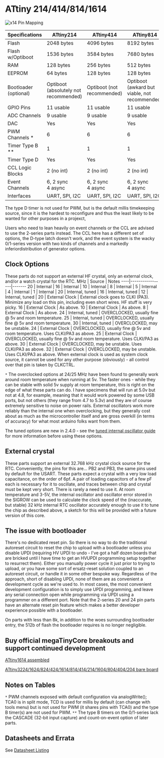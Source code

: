 # ATtiny 214/414/814/1614
![x14 Pin Mapping](ATtiny_x14.gif "Arduino Pin Mapping for ATtiny x14")

 Specifications |  ATtiny214 |  ATtiny414 |  ATtiny814 |  ATtiny1614
----------------|------------|------------|------------|--------------
Flash           | 2048 bytes | 4096 bytes | 8192 bytes | 16384 bytes
Flash w/Optiboot| 1536 bytes | 3584 bytes | 7680 bytes | 15872 bytes
RAM             |  128 bytes |  256 bytes |  512 bytes |  2048 bytes
EEPROM          |   64 bytes |  128 bytes |  128 bytes |   256 bytes
Bootloader (optional) | Optiboot (absolutely not recommended) | Optiboot (not recommended)| Optiboot (awkard but viable, not recommended) | Optiboot (awkard but viable, not recommended)
GPIO Pins       |  11 usable |  11 usable |  11 usable |   11 usable
ADC Channels    |   9 usable |   9 usable |   9 usable |    9 usable
DAC             |        Yes |        Yes |        Yes |         Yes
PWM Channels *  |          6 |          6 |          6 |           6
Timer Type B ** |          1 |          1 |          1 |           2
Timer Type D    |        Yes |        Yes |        Yes |         Yes
CCL Logic Blocks| 2 (no int) | 2 (no int) | 2 (no int) |  2 (no int)
Event Channels  | 6, 2 sync<br/> 4 async | 6, 2 sync<br/> 4 async | 6, 2 sync<br/> 4 async | 6, 2 sync<br/> 4 async |
Interfaces | UART, SPI, I2C | UART, SPI, I2C | UART, SPI, I2C | UART, SPI, I2C

The type D timer is not used for PWM, but is the default millis timekeeping source, since it is the hardest to reconfigure and thus the least likely to be wanted for other purposes in a projexct,

Users who need to lean heavily on event channels or the CCL are advised to use the 2-series parts instead. The CCL here has a different set of options, the D-type latch doesn't work,  and the event system is the wacky 0/1-series version with two kinds of channels and a markedly inferiordistribution of generator options.

## Clock Options
These parts do not support an external HF crystal, only an external clock, and/or a watch crystal for the RTC.
 MHz | Source          | Notes
 ----|-----------------|-------
  20 | Internal        |
  16 | Internal        |
  10 | Internal        |
   8 | Internal        |
   5 | Internal        |
   4 | Internal        |
   1 | Internal        |
  20 | Internal, tuned |
  16 | Internal, tuned |
  12 | Internal, tuned |
  20 | External Clock  | External clock goes to CLKI (PA3). Minimize any load on this pin, including even short wires. HF stuff is very picky.
  16 | External Clock  | As above.
  10 | External Clock  | As above.
   8 | External Clock  | As above.
  24 | Internal, tuned | OVERCLOCKED, usually fine @ 5v and room temperature.
  25 | Internal, tuned | OVERCLOCKED, usually fine @ 5v and room temperature.
  30 | Internal, tuned | OVERCLOCKED, may be unstable.
  24 | External Clock  | OVERCLOCKED, usually fine @ 5v and room temperature. Uses CLKI/PA3 as above.
  25 | External Clock  | OVERCLOCKED, usually fine @ 5v and room temperature. Uses CLKI/PA3 as above.
  30 | External Clock  | OVERCLOCKED, may be unstable. Uses CLKI/PA3 as above.
  32 | External Clock  | OVERCLOCKED, may be unstable. Uses CLKI/PA3 as above.
When external clock is used as system clock source, it cannot be used for any other purpose (obviously) - all control over that pin is taken by CLKCTRL.

`*` The overclocked options at 24/25 MHz have been found to generally work around room temperature when running at 5v. The faster ones - while they can be stable with solid 5v supply at room temperature, this is right on the edge of what these parts can do. I have specimens that will run at 5.0v but not at 4.8, for example, meaning that it would work powered by some USB ports, but not others (they range from 4.7 to 5.3v) and they are of course extremely sensitive to noise on power rails. External oscillators work more reliably than the internal one when overclocking, but they generally cost about as much as the microcontroller itself and are gross overkill (in terms of accuracy) for what most arduino folks want from them.

The tuned options are new in 2.4.0 - see the [tuned internal oscillator guide](Ref_Tuning.md) for more information before using these options.

## External crystal
These parts support an external 32.768 kHz crystal clock source for the RTC. Conveniently, the pins for this are... PB2 and PB3, the same pins used by default for the USART. These parts expect a crystal with a very low load capacitance, on the order of 6pf. A pair of loading capacitors of a few pF each is necessary for it to oscillate, and traces between chip and crystal must be kept very short. There is rarely a need to use it. At room temperature and 3-5V, the internal oscillator and oscillator error stored in the SIGROW can be used to calculate the clock speed of the (inaccurate, but stable) 32 kHz internal RTC oscillator accurately enough to use it to tune the chip as described above, a sketch for this will be provided with a future version of this core.

## The issue with bootloader
There's no dedicated reset pin. So there is no way to do the traditional autoreset circuit to reset the chip to upload with a bootloader unless you disable UPDI (requiring HV UPDI to undo - I've got a half dozen boards that are bricked until I have time to get an HVUPDI programming setup together to resurrect them). Either you manually power cycle it just prior to trying to upload, or you have some sort of ersatz-reset solution coupled to an autoreset circuit, or handle it in some other bespoke way. Regardless of the approach, short of disabling UPDI, none of them are as convenient a development cycle as we're used to. In most cases, the most convenient development configuration is to simply use UPDI programming, and leave any serial connection open while programming via UPDI using a programmer on a different port. Note that the 2-series 20 and 24 pin parts have an alternate reset pin feature which makes a better developer experience possible with a bootloader.

On parts with less than 8k, in addition to the woes surrounding bootloader entry, the 512b of flash the bootloader requires is no longer negligible.

## Buy official megaTinyCore breakouts and support continued development
[ATtiny1614 assembled](https://www.tindie.com/products/17598/)

[ATtiny3224/1624/824/424/1614/814/414/214/1604/804/404/204 bare board](https://www.tindie.com/products/17748/)

## Notes on Tables
`*` PWM channels exposed with default configuration via analogWrite(); TCA0 is in split mode, TCD is used for millis by default (can change with tools menu) but is not used for PWM (it shares pins with TCA0) and the type B timer(s) are not used for PWM.
`**` The type B timers on the 0/1-series lack the CASCADE (32-bit input capture) and count-on-event option of later parts.

## Datasheets and Errata
See [Datasheet Listing](Datasheets.md)
